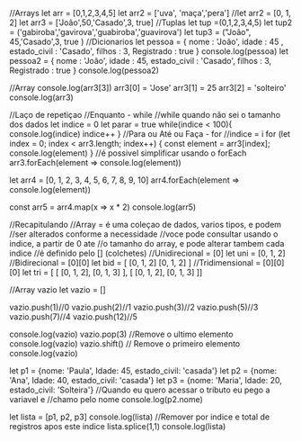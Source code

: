 //Arrays
let arr = [0,1,2,3,4,5]
let arr2 = ['uva', 'maça','pera']
//let arr2 = [0, 1, 2]
let arr3 = ['Joâo',50,'Casado',3, true]
//Tuplas
let tup =(0,1,2,3,4,5)
let tup2 = ('gabiroba','gavirova','guabiroba','guavirova')
let tup3 = ("João", 45,'Casado',3, true )
//Dicionarios
let pessoa = {
    nome : 'João',
    idade : 45 ,
    estado_civil : 'Casado',
    filhos : 3,
    Registrado : true
}
console.log(pessoa)
let pessoa2 = {
    nome : 'João',
    idade : 45,
    estado_civil : 'Casado',
    filhos : 3,
    Registrado : true
}
console.log(pessoa2)

//Array
console.log(arr3[3])
arr3[0] = 'Jose'
arr3[1] = 25
arr3[2] = 'solteiro'
console.log(arr3)

//Laço de repetiçao
//Enquanto - while
//while quando não sei o tamanho dos dados
let indice = 0
let parar = true
while(indice < 100){
console.log(indice)
indice++
}
//Para ou Até ou Faça - for
//indice = i
for (let index = 0; index < arr3.length; index++) {
    const element = arr3[index];
    console.log(element)
}
//é possivel simplificar usando o forEach
arr3.forEach(element => console.log(element))

let arr4 = [0, 1, 2, 3, 4, 5, 6, 7, 8, 9, 10]
arr4.forEach(element => console.log(element))

const arr5 = arr4.map(x => x * 2)
console.log(arr5)

//Recapitulando
//Array = é uma coleçao de dados, varios tipos, e podem
//ser alterados conforme a necessidade
//voce pode consultar usando o indice, a partir de 0 ate
//o tamanho do array, e pode alterar tambem cada indice
//é definido pelo [] (colchetes)
//Unidirecional = [0]
let uni = [0, 1, 2]
//Bidirecional = [0][0]
let bid = [
    [0, 1, 2]
    [0, 1, 2]
]
//Tridimensional = [0][0][0]
let tri = [
    [
        [0, 1, 2],
        [0, 1, 3]
],
[
    [0, 1, 2],
    [0, 1, 3]
]]

//Array vazio
let vazio = []

vazio.push(1)//0
vazio.push(2)//1
vazio.push(3)//2
vazio.push(5)//3
vazio.push(7)//4
vazio.push(12)//5

console.log(vazio)
vazio.pop(3) //Remove o ultimo elemento
console.log(vazio)
vazio.shift() // Remove o primeiro elemento
console.log(vazio)

let p1 = {nome: 'Paula', Idade: 45, estado_civil: 'casada'}
let p2 = {nome: 'Ana', Idade: 40, estado_civil: 'casada'}
let p3 = {nome: 'Maria', Idade: 20, estado_civil: 'Solteira'}
//Quando eu quero acessar o tributo eu pego a variavel e
//chamo pelo nome
console.log(p2.nome)

let lista = [p1, p2, p3]
console.log(lista)
//Remover por indice e total de registros apos este indice
lista.splice(1,1)
console.log(lista)
